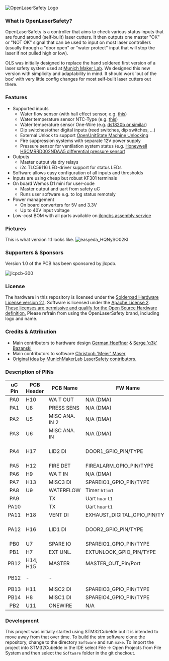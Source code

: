 ![OpenLaserSafety Logo](https://user-images.githubusercontent.com/1123412/202749375-a9854286-cd8e-4045-a184-6ae3be98b1f5.svg)

### What is OpenLaserSafety?

OpenLaserSafety is a controller that aims to check various status inputs that are found around (self-built) laser cutters. It then outputs one master "OK" or "NOT OK" signal that can be used to input on most laser controllers (usually through a "door open" or "water protect" input that will stop the laser if not pulled high or low).

OLS was initially designed to replace the hand soldered first version of a laser safety system used at [Munich Maker Lab](https://github.com/munichmakerlab/). We designed this new version with simplicity and adaptability in mind. It should work 'out of the box' with very little config changes for most self-built laser cutters out there.

### Features

- Supported inputs
  - Water flow sensor (with hall effect sensor, e.g. [this](https://www.aliexpress.com/item/4001114518438.html))
  - Water temperature sensor NTC-Type (e.g. [this](https://www.aliexpress.com/item/1005001521072178.html))
  - Water temperature sensor One-Wire (e.g. [ds1820b or similar](https://www.aliexpress.com/item/1005003111458660.html?))
  - Dip switches/other digital inputs (reed switches, dip switches, ...)
  - External Unlock to support [OpenUnitState Machine Unlocking](https://github.com/homeofmaking/OpenUnitState)
  - Fire suppression systems with separate 12V power supply
  - Pressure sensor for ventilation system status (e.g. [Honeywell HSCMRRD002NDAA5 differential pressure sensor](https://de.farnell.com/en-DE/honeywell/hscmrrd002ndaa5/pressure-sensor-2inch-h2o-analogue/dp/3439034))
- Outputs
  - Master output via dry relays
  - i2c TLC59116 LED-driver support for status LEDs
- Software allows easy configuration of all inputs and thresholds
- Inputs are using cheap but robust KF301 terminals
- On board Wemos D1 mini for user-code
  - Master output and uart from safety uC
  - Runs user software e.g. to log status remotely
- Power management
  - On board converters for 5V and 3.3V
  - Up to 40V input voltage
- Low-cost BOM with all parts available on [jlcpcbs assembly service](https://jlcpcb.com/parts)

### Pictures

This is what version 1.1 looks like.
![easyeda_HQNySO02Kl](https://user-images.githubusercontent.com/1123412/202814483-bc921fe5-7cd6-4614-846d-bd7e5397b175.png)

### Supporters & Sponsors

Version 1.0 of the PCB has been sponsored by jlcpcb.

![jlcpcb-300](https://user-images.githubusercontent.com/1123412/202773101-4de48844-dd10-46d2-b594-e24b453b59f9.png)

### License

The hardware in this repository is licensed under the [Solderpad Hardware License version 2.1](LICENSE). Software is licensed under the [Apache License 2](LICENSE).
[These licenses are permissive and qualify for the Open Source Hardware definition.](https://www.oshwa.org/definition/) Please refrain from using the OpenLaserSafety brand, including logo and name.

### Credits & Attribution

- Main contributors to hardware design [German Hoeffner](https://github.com/ghoeffner) & [Serge 'q3k' Bazanski](https://github.com/q3k)
- Main contributors to software [Christoph 'Meier' Maser](https://github.com/TheMeier)
- [Original idea by MunichMakerLab LaserSafety contributors.](https://github.com/munichmakerlab/LaserSafety/graphs/contributors)

### Description of PINs

| uC Pin | PCB Header | PCB Name       | FW Name                       | Log Name | Notes                      |
| :----: | ---------- | -------------- | ----------------------------- | :------: | -------------------------- |
|  PA0   | H10        | WA T OUT       | N/A (DMA)                     |   `T2`   |                            |
|  PA1   | U8         | PRESS SENS     | N/A (DMA)                     |  `PRE`   |                            |
|  PA2   | U5         | MISC ANA. IN 2 | N/A (DMA)                     |          |                            |
|  PA3   | U6         | MISC ANA. IN   | N/A (DMA)                     |          |                            |
|  PA4   | H17        | LID2 DI        | DOOR1_GPIO_PIN/TYPE           |   `D1`   | Inverter    #FIXME swapped |
|  PA5   | H12        | FIRE DET       | FIREALARM_GPIO_PIN/TYPE       |  `FIRE`  | Optocoupler                |
|  PA6   | H9         | WA T IN        | N/A (DMA)                     |   `T1`   |                            |
|  PA7   | H13        | MISC3 DI       | SPAREIO1_GPIO_PIN/TYPE        |          |                            |
|  PA8   | U9         | WATERFLOW      | Timer `htim1`                 |  `FLOW`  |                            |
|  PA9   |            | TX             | Uart  `huart1`                |          |                            |
|  PA10  |            | TX             | Uart  `huart1`                |          |                            |
|  PA11  | H18        | VENT DI        | EXHAUST_DIGITAL_GPIO_PIN/TYPE |          | Inverter                   |
|  PA12  | H16        | LID1 DI        | DOOR2_GPIO_PIN/TYPE           |   `D2`   | Inverter    #FIXME swapped |
|  PB0   | U7         | SPARE IO       | SPAREIO1_GPIO_PIN/TYPE        |          |                            |
|  PB1   | H7         | EXT UNL.       | EXTUNLOCK_GPIO_PIN/TYPE       |  `UNL`   |                            |
|  PB12  | H14, H15   | MASTER         | MASTER_OUT_Pin/Port           |          | Dry Relays                 |
|  PB12  | -          | -              |                               |    -     | D5 Pin on Wemos D1         |
|  PB13  | H11        | MISC2 DI       | SPAREIO3_GPIO_PIN/TYPE        |          |                            |
|  PB14  | H8         | MISC1 DI       | SPAREIO4_GPIO_PIN/TYPE        |          |                            |
|  PB2   | U11        | ONEWIRE        | N/A                           |          |                            |

### Development

This project was initially started using STM32CubeIde but it is intended to move away from that over time.
To build the stm software clone the repository, change to the directory `Software` and run `make`.
To import the project into STM32CubeIde in the IDE select File -> Open Projects from File System and then select the `Software` folder in the git checkout.


